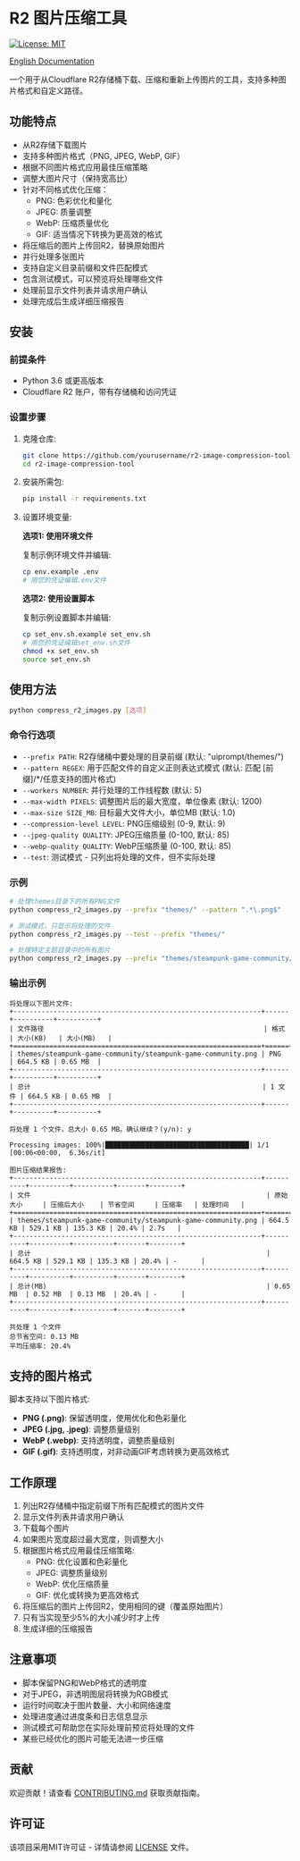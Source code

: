 # R2 图片压缩工具

[![License: MIT](https://img.shields.io/badge/License-MIT-yellow.svg)](https://opensource.org/licenses/MIT)

[English Documentation](README.md)

一个用于从Cloudflare R2存储桶下载、压缩和重新上传图片的工具，支持多种图片格式和自定义路径。

## 功能特点

- 从R2存储下载图片
- 支持多种图片格式（PNG, JPEG, WebP, GIF）
- 根据不同图片格式应用最佳压缩策略
- 调整大图片尺寸（保持宽高比）
- 针对不同格式优化压缩：
  - PNG: 色彩优化和量化
  - JPEG: 质量调整
  - WebP: 压缩质量优化
  - GIF: 适当情况下转换为更高效的格式
- 将压缩后的图片上传回R2，替换原始图片
- 并行处理多张图片
- 支持自定义目录前缀和文件匹配模式
- 包含测试模式，可以预览将处理哪些文件
- 处理前显示文件列表并请求用户确认
- 处理完成后生成详细压缩报告

## 安装

### 前提条件

- Python 3.6 或更高版本
- Cloudflare R2 账户，带有存储桶和访问凭证

### 设置步骤

1. 克隆仓库:
   ```bash
   git clone https://github.com/yourusername/r2-image-compression-tool.git
   cd r2-image-compression-tool
   ```

2. 安装所需包:
   ```bash
   pip install -r requirements.txt
   ```

3. 设置环境变量:
   
   **选项1: 使用环境文件**
   
   复制示例环境文件并编辑:
   ```bash
   cp env.example .env
   # 用您的凭证编辑.env文件
   ```
   
   **选项2: 使用设置脚本**
   
   复制示例设置脚本并编辑:
   ```bash
   cp set_env.sh.example set_env.sh
   # 用您的凭证编辑set_env.sh文件
   chmod +x set_env.sh
   source set_env.sh
   ```

## 使用方法

```bash
python compress_r2_images.py [选项]
```

### 命令行选项

- `--prefix PATH`: R2存储桶中要处理的目录前缀 (默认: "uiprompt/themes/")
- `--pattern REGEX`: 用于匹配文件的自定义正则表达式模式 (默认: 匹配 [前缀]/*/任意支持的图片格式)
- `--workers NUMBER`: 并行处理的工作线程数 (默认: 5)
- `--max-width PIXELS`: 调整图片后的最大宽度，单位像素 (默认: 1200)
- `--max-size SIZE_MB`: 目标最大文件大小，单位MB (默认: 1.0)
- `--compression-level LEVEL`: PNG压缩级别 (0-9, 默认: 9)
- `--jpeg-quality QUALITY`: JPEG压缩质量 (0-100, 默认: 85)
- `--webp-quality QUALITY`: WebP压缩质量 (0-100, 默认: 85)
- `--test`: 测试模式 - 只列出将处理的文件，但不实际处理

### 示例

```bash
# 处理themes目录下的所有PNG文件
python compress_r2_images.py --prefix "themes/" --pattern ".*\.png$"

# 测试模式，只显示将处理的文件
python compress_r2_images.py --test --prefix "themes/"

# 处理特定主题目录中的所有图片
python compress_r2_images.py --prefix "themes/steampunk-game-community/" --pattern ".*\.png$"
```

### 输出示例

```
将处理以下图片文件:
+--------------------------------------------------------------+------+----------+----------+
| 文件路径                                                       | 格式   | 大小(KB)   | 大小(MB)   |
+==============================================================+======+==========+==========+
| themes/steampunk-game-community/steampunk-game-community.png | PNG  | 664.5 KB | 0.65 MB  |
+--------------------------------------------------------------+------+----------+----------+
| 总计                                                          | 1 文件 | 664.5 KB | 0.65 MB  |
+--------------------------------------------------------------+------+----------+----------+

将处理 1 个文件，总大小 0.65 MB。确认继续？(y/n): y

Processing images: 100%|████████████████████████████████████| 1/1 [00:06<00:00,  6.36s/it]

图片压缩结果报告:
+--------------------------------------------------------------+----------+----------+----------+-------+--------+
| 文件                                                           | 原始大小     | 压缩后大小    | 节省空间     | 压缩率   | 处理时间   |
+==============================================================+==========+==========+==========+=======+========+
| themes/steampunk-game-community/steampunk-game-community.png | 664.5 KB | 529.1 KB | 135.3 KB | 20.4% | 2.7s   |
+--------------------------------------------------------------+----------+----------+----------+-------+--------+
| 总计                                                           | 664.5 KB | 529.1 KB | 135.3 KB | 20.4% | -      |
+--------------------------------------------------------------+----------+----------+----------+-------+--------+
| 总计(MB)                                                       | 0.65 MB  | 0.52 MB  | 0.13 MB  | 20.4% | -      |
+--------------------------------------------------------------+----------+----------+----------+-------+--------+

共处理 1 个文件
总节省空间: 0.13 MB
平均压缩率: 20.4%
```

## 支持的图片格式

脚本支持以下图片格式:

- **PNG (.png)**: 保留透明度，使用优化和色彩量化
- **JPEG (.jpg, .jpeg)**: 调整质量级别
- **WebP (.webp)**: 支持透明度，调整质量级别
- **GIF (.gif)**: 支持透明度，对非动画GIF考虑转换为更高效格式

## 工作原理

1. 列出R2存储桶中指定前缀下所有匹配模式的图片文件
2. 显示文件列表并请求用户确认
3. 下载每个图片
4. 如果图片宽度超过最大宽度，则调整大小
5. 根据图片格式应用最佳压缩策略:
   - PNG: 优化设置和色彩量化
   - JPEG: 调整质量级别
   - WebP: 优化压缩质量
   - GIF: 优化或转换为更高效格式
6. 将压缩后的图片上传回R2，使用相同的键（覆盖原始图片）
7. 只有当实现至少5%的大小减少时才上传
8. 生成详细的压缩报告

## 注意事项

- 脚本保留PNG和WebP格式的透明度
- 对于JPEG，非透明图层将转换为RGB模式
- 运行时间取决于图片数量、大小和网络速度
- 处理进度通过进度条和日志信息显示
- 测试模式可帮助您在实际处理前预览将处理的文件
- 某些已经优化的图片可能无法进一步压缩

## 贡献

欢迎贡献！请查看 [CONTRIBUTING.md](CONTRIBUTING.md) 获取贡献指南。

## 许可证

该项目采用MIT许可证 - 详情请参阅 [LICENSE](LICENSE) 文件。 